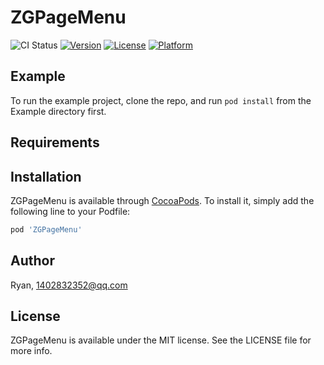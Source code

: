 # ZGPageMenu

![CI Status](https://img.shields.io/travis/zhigangwu/ZGPageMenu.svg?style=flat)
[![Version](https://img.shields.io/cocoapods/v/ZGPageMenu.svg?style=flat)](https://cocoapods.org/pods/ZGPageMenu)
[![License](https://img.shields.io/cocoapods/l/ZGPageMenu.svg?style=flat)](https://cocoapods.org/pods/ZGPageMenu)
[![Platform](https://img.shields.io/cocoapods/p/ZGPageMenu.svg?style=flat)](https://cocoapods.org/pods/ZGPageMenu)

## Example

To run the example project, clone the repo, and run `pod install` from the Example directory first.

## Requirements

## Installation

ZGPageMenu is available through [CocoaPods](https://cocoapods.org). To install
it, simply add the following line to your Podfile:

```ruby
pod 'ZGPageMenu'
```

## Author

Ryan, 1402832352@qq.com

## License

ZGPageMenu is available under the MIT license. See the LICENSE file for more info.
